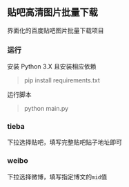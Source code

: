 ## 贴吧高清图片批量下载
界面化的百度贴吧图片批量下载项目
### 运行
安装 Python 3.X 且安装相应依赖
> pip install requirements.txt

运行脚本
> python main.py

### tieba
下拉选择贴吧，填写完整贴吧贴子地址即可
### weibo
下拉选择微博，填写指定博文的`mid`值
